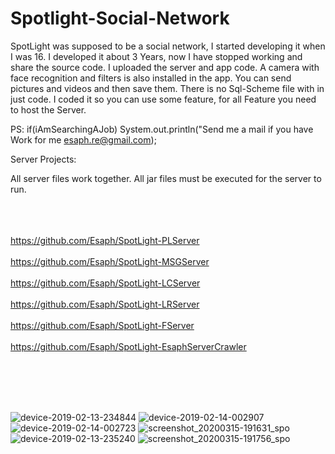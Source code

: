 # Spotlight-Social-Network
SpotLight was supposed to be a social network, I started developing it when I was 16. I developed it about 3 Years, now I have stopped working and share the source code. I uploaded the server and app code. A camera with face recognition and filters is also installed in the app. You can send pictures and videos and then save them.
There is no Sql-Scheme file with in just code. I coded it so you can use some feature, for all Feature you need
to host the Server.


PS: if(iAmSearchingAJob) System.out.println("Send me a mail if you have Work for me esaph.re@gmail.com);


Server Projects:

All server files work together. All jar files must be executed for the server to run.
<br/><br/><br/><br/>
  
https://github.com/Esaph/SpotLight-PLServer<br/><br/>
https://github.com/Esaph/SpotLight-MSGServer<br/><br/>
https://github.com/Esaph/SpotLight-LCServer<br/><br/>
https://github.com/Esaph/SpotLight-LRServer<br/><br/>
https://github.com/Esaph/SpotLight-FServer<br/><br/>
https://github.com/Esaph/SpotLight-EsaphServerCrawler<br/><br/>

<br/><br/><br/>


![device-2019-02-13-234844](https://user-images.githubusercontent.com/61155778/76707786-8e13c300-66f2-11ea-8c34-0156dce69226.png)
![device-2019-02-14-002907](https://user-images.githubusercontent.com/61155778/76707788-8eac5980-66f2-11ea-9c9e-670477e176c8.png)
![device-2019-02-14-002723](https://user-images.githubusercontent.com/61155778/76707789-8f44f000-66f2-11ea-8ff5-0c16e611a1ee.png)
![screenshot_20200315-191631_spo](https://user-images.githubusercontent.com/61155778/76707791-90761d00-66f2-11ea-9bdd-96658a6b2446.jpg)
![device-2019-02-13-235240](https://user-images.githubusercontent.com/61155778/76707792-90761d00-66f2-11ea-832f-aa3f386e3ed1.png)
![screenshot_20200315-191756_spo](https://user-images.githubusercontent.com/61155778/76707793-910eb380-66f2-11ea-971e-f5c2d23f44dd.jpg)

